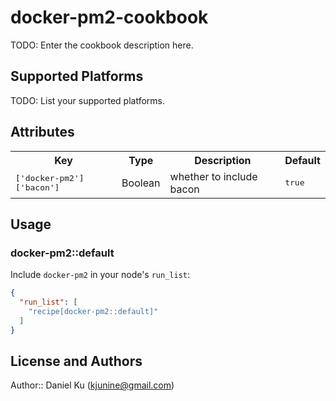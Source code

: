 # docker-pm2-cookbook

TODO: Enter the cookbook description here.

## Supported Platforms

TODO: List your supported platforms.

## Attributes

<table>
  <tr>
    <th>Key</th>
    <th>Type</th>
    <th>Description</th>
    <th>Default</th>
  </tr>
  <tr>
    <td><tt>['docker-pm2']['bacon']</tt></td>
    <td>Boolean</td>
    <td>whether to include bacon</td>
    <td><tt>true</tt></td>
  </tr>
</table>

## Usage

### docker-pm2::default

Include `docker-pm2` in your node's `run_list`:

```json
{
  "run_list": [
    "recipe[docker-pm2::default]"
  ]
}
```

## License and Authors

Author:: Daniel Ku (<kjunine@gmail.com>)
